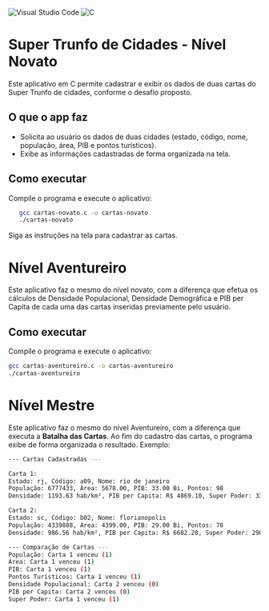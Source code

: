 ![Visual Studio Code](https://img.shields.io/badge/Visual%20Studio%20Code-0078d7.svg?style=for-the-badge&logo=visual-studio-code&logoColor=white) ![C](https://img.shields.io/badge/c-%2300599C.svg?style=for-the-badge&logo=c&logoColor=white)

# Super Trunfo de Cidades - Nível Novato

Este aplicativo em C permite cadastrar e exibir os dados de duas cartas do Super Trunfo de cidades, conforme o desafio proposto.

## O que o app faz
- Solicita ao usuário os dados de duas cidades (estado, código, nome, população, área, PIB e pontos turísticos).
- Exibe as informações cadastradas de forma organizada na tela.

## Como executar

Compile o programa e execute o aplicativo:

```bash
   gcc cartas-novato.c -o cartas-novato
   ./cartas-novato
   ```

Siga as instruções na tela para cadastrar as cartas.

# Nível Aventureiro

Este aplicativo faz o mesmo do nível novato, com a diferença que efetua os cálculos de Densidade Populacional, Densidade Demográfica e PIB per Capita de cada uma das 
cartas inseridas previamente pelo usuário.

## Como executar

Compile o programa e execute o aplicativo:

```bash
gcc cartas-aventureiro.c -o cartas-aventureiro
./cartas-aventureiro
```

# Nível Mestre

Este aplicativo faz o mesmo do nível Aventureiro, com a diferença que executa a
**Batalha das Cartas**.  Ao fim do cadastro das cartas, o programa exibe de forma
organizada o resultado. Exemplo:

```bash
--- Cartas Cadastradas ---

Carta 1:
Estado: rj, Código: a09, Nome: rio de janeiro
População: 6777433, Área: 5678.00, PIB: 33.00 Bi, Pontos: 98
Densidade: 1193.63 hab/km², PIB per Capita: R$ 4869.10, Super Poder: 33006786560.00

Carta 2:
Estado: sc, Código: b02, Nome: florianopolis
População: 4339888, Área: 4399.00, PIB: 29.00 Bi, Pontos: 78
Densidade: 986.56 hab/km², PIB per Capita: R$ 6682.20, Super Poder: 29004349440.00

--- Comparação de Cartas ---
População: Carta 1 venceu (1)
Área: Carta 1 venceu (1)
PIB: Carta 1 venceu (1)
Pontos Turísticos: Carta 1 venceu (1)
Densidade Populacional: Carta 2 venceu (0)
PIB per Capita: Carta 2 venceu (0)
Super Poder: Carta 1 venceu (1)
```
